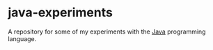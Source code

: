 # java-experiments
A repository for some of my experiments with the [Java](https://en.wikipedia.org/wiki/Java_(programming_language)) programming language.
